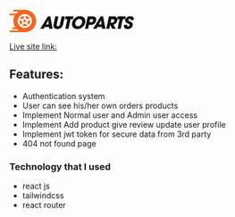 ![AutoParts](/src/assets/logo.webp "AutoParts")

[Live site link:](https://autoparts-52e03.web.app/)

## Features:

- Authentication system
- User can see his/her own orders products
- Implement Normal user and Admin user access
- Implement Add product give review update user profile
- Implement jwt token for secure data from 3rd party
- 404 not found page

### Technology that I used

- react js
- tailwindcss
- react router

